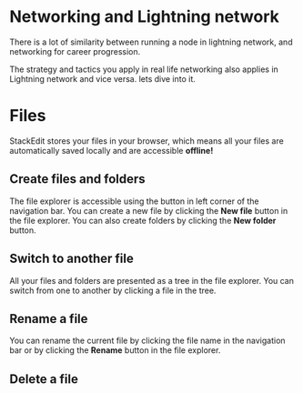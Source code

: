 


# Networking and Lightning network

There is a lot of similarity between running a node in lightning network, and networking for career progression.

The strategy and tactics you apply in real life networking also applies in Lightning network and vice versa. lets dive into it.


# Files

StackEdit stores your files in your browser, which means all your files are automatically saved locally and are accessible **offline!**

## Create files and folders

The file explorer is accessible using the button in left corner of the navigation bar. You can create a new file by clicking the **New file** button in the file explorer. You can also create folders by clicking the **New folder** button.

## Switch to another file

All your files and folders are presented as a tree in the file explorer. You can switch from one to another by clicking a file in the tree.

## Rename a file

You can rename the current file by clicking the file name in the navigation bar or by clicking the **Rename** button in the file explorer.

## Delete a file
<!--stackedit_data:
eyJoaXN0b3J5IjpbNDEwMTg5NTFdfQ==
-->